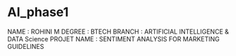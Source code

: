 # AI_phase1
NAME : ROHINI M
DEGREE : BTECH 
BRANCH : ARTIFICIAL INTELLIGENCE & DATA Science 
PROJET NAME : SENTIMENT ANALYSIS FOR MARKETING GUIDELINES

